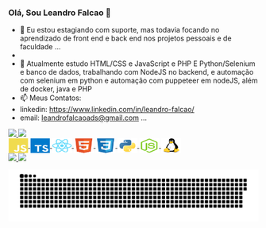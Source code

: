 ### Olá, Sou Leandro Falcao 👋

- 🔭 Eu estou estagiando com suporte, mas todavia focando no aprendizado de front end e back end nos projetos pessoais e de faculdade  ...
- 
- 🌱 Atualmente estudo HTML/CSS e JavaScript e PHP E Python/Selenium e banco de dados, trabalhando com NodeJS no backend, e automação com selenium em python e automação com puppeteer em nodeJS, além de docker, java e PHP
- 📫 Meus Contatos: 
- linkedin: https://www.linkedin.com/in/leandro-falcao/ 
- email: leandrofalcaoads@gmail.com ...
 <div>
  <a href="https://github.com/leandro-falcao">
  <img height="170em" src="https://github-readme-stats.vercel.app/api?username=leandro-falcao&show_icons=true&theme=tokyonight&include_all_commits=true&count_private=true"/>
  <img height="160em" src="https://github-readme-stats.vercel.app/api/top-langs/?username=leandro-falcao&layout=compact&langs_count=9&theme=dracula"/>
</div>
 
  <div style="display: inline_block">
  <img align="center" alt="le-js" height="30" width="40" src="https://raw.githubusercontent.com/devicons/devicon/master/icons/javascript/javascript-plain.svg"/>
  <img align="center" alt="le-ts" height="30" width="40" src="https://raw.githubusercontent.com/devicons/devicon/master/icons/typescript/typescript-plain.svg"/>
  <img align="center" alt="le-react" height="30" width="40" src="https://raw.githubusercontent.com/devicons/devicon/master/icons/react/react-original.svg"/>
  <img align="center" alt="le-HTML" height="30" width="40" src="https://raw.githubusercontent.com/devicons/devicon/master/icons/html5/html5-original.svg"/>
  <img align="center" alt="le-CSS" height="30" width="40" src="https://raw.githubusercontent.com/devicons/devicon/master/icons/css3/css3-original.svg"/>
  <img align="center" alt="le-Python" height="30" width="40" src="https://raw.githubusercontent.com/devicons/devicon/master/icons/python/python-original.svg"/>
  <img align="center" alt="le-node" height="30" width="40" src="https://raw.githubusercontent.com/devicons/devicon/master/icons/nodejs/nodejs-original.svg"/>
  <img align="center" alt="le-linux" height= "30" width="40" src="https://raw.githubusercontent.com/devicons/devicon/master/icons/linux/linux-original.svg"/>
 </div>
 <div >
 	<a href = "mailto:leandrofalcaoads@gmail.com"><img src="https://img.shields.io/badge/-Gmail-%23333?style=for-the-badge&logo=gmail&logoColor=white" target="_blank" />
</a>
  <a href="https://www.linkedin.com/in/leandro-falcao/-45875016a" target="_blank"><img src="https://img.shields.io/badge/-LinkedIn-%230077B5?style=for-the-badge&logo=linkedin&logoColor=white" target="_blank"/>
</a>
</div>
 
  ![Snake animation](https://github.com/leandro-falcao/leandro-falcao/blob/output/github-contribution-grid-snake.svg)
 
